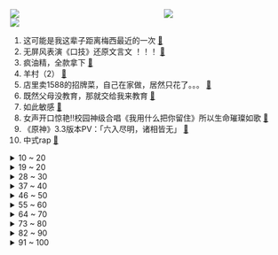 <div >
	<a style="float:left;width:55%;" href = "https://github.com/anuraghazra/github-readme-stats">
	 <img src = "https://github-readme-stats.vercel.app/api?username=iuuuuuaena&theme=buefy&show_icons=true"/>
	</a>
	<a  style="float:right;width:45%" href = "https://github.com/anuraghazra/github-readme-stats">
	 <img  src="https://github-readme-stats.vercel.app/api/top-langs/?username=anuraghazra&layout=compact"/>
	</a>
	</div>

[![](https://img.shields.io/badge/jxd-@jxdgogogo.xyz-yellowgreen.svg)](https://www.jxdgogogo.xyz)<br>
1. 这可能是我这辈子距离梅西最近的一次 [:link:](//www.bilibili.com/video/BV1qR4y1o7WW) <br>
2. 无屏风表演《口技》还原文言文 ！！！ [:link:](//www.bilibili.com/video/BV1JD4y1e7Q4) <br>
3. 疯油精，全款拿下 [:link:](//www.bilibili.com/video/BV1ZM411r7n7) <br>
4. 羊村（2） [:link:](//www.bilibili.com/video/BV1yG4y1R7aA) <br>
5. 店里卖1588的招牌菜，自己在家做，居然只花了。。。 [:link:](//www.bilibili.com/video/BV17M411r7Sc) <br>
6. 既然父母没教育，那就交给我来教育 [:link:](//www.bilibili.com/video/BV1214y1J7TJ) <br>
7. 如此敏感 [:link:](//www.bilibili.com/video/BV1X14y1J72p) <br>
8. 女声开口惊艳!!校园神级合唱《我用什么把你留住》所以生命璀璨如歌 [:link:](//www.bilibili.com/video/BV1fe4y1p7Co) <br>
9. 《原神》3.3版本PV：「六入尽明，诸相皆无」 [:link:](//www.bilibili.com/video/BV12K411975v) <br>
10. 中式rap [:link:](//www.bilibili.com/video/BV1mW4y1W7XH) <br>
<details>
<summary>10 ~ 20</summary>

11. 挑战成为一只世界杯吉祥物 [:link:](//www.bilibili.com/video/BV1r841177sG) <br>
12. 一个小女孩不慎食用了96颗大麻软糖，这是她的大脑发生的变化 [:link:](//www.bilibili.com/video/BV1fg411v7fL) <br>
13. 「世界的名字」——布洛妮娅「真理之律者」角色预告 [:link:](//www.bilibili.com/video/BV1r841177nX) <br>
14. 坏消息：乱剪  好消息：乱到极致 [:link:](//www.bilibili.com/video/BV1N8411777V) <br>
15. 当 代 热 门 网 络 视 频 现 状 [:link:](//www.bilibili.com/video/BV1Mg411i7K6) <br>
16. 鲲鲲进击世界杯 [:link:](//www.bilibili.com/video/BV1ng411v7ZM) <br>
17. 百万粉丝美食UP主开什么车？王师傅和小毛毛座驾曝光！ [:link:](//www.bilibili.com/video/BV11R4y1o7c1) <br>
18. 男友在你面前VS男友在闺蜜面前 [:link:](//www.bilibili.com/video/BV1Q44y1X7hb) <br>
19. 太惊艳了！终于见到真正的四水归堂了，场景真的太美了，佩服古人的智慧 [:link:](//www.bilibili.com/video/BV1eR4y1o7zf) <br>
</details>
<details>
<summary>19 ~ 20</summary>

20. 【时代少年团】《光环中的少年——“象限”》（上） [:link:](//www.bilibili.com/video/BV1544y1X777) <br>
21. 看看大学生如何生活 [:link:](//www.bilibili.com/video/BV1Eg411p7iK) <br>
22. 国足：最终还是我一个人扛下了所有 [:link:](//www.bilibili.com/video/BV1U24y117fq) <br>
23. （路见不平三部曲）三  有其子必有其父 [:link:](//www.bilibili.com/video/BV1QD4y1s7AM) <br>
24. 知道自己火了后 卡塔尔小王子为国内网友录制了一条视频 [:link:](//www.bilibili.com/video/BV1Pv4y12779) <br>
25. “这是有多么热爱足球呀，一张口就是满分作文！” [:link:](//www.bilibili.com/video/BV1SG4y1V7jz) <br>
26. 勇敢小狗 负重前行 [:link:](//www.bilibili.com/video/BV1j44y1X74L) <br>
27. 卡琳娜大型玩火现场！内含想删社死镜头，学会的第一个谐音梗竟是“紫腚大火”？ [:link:](//www.bilibili.com/video/BV1hM411r7Z5) <br>
28. 《那个我未曾上手 但却无比熟悉的游戏》 [:link:](//www.bilibili.com/video/BV1Wv4y127Ax) <br>
</details>
<details>
<summary>28 ~ 30</summary>

29. 十年前被骂惨，它们真的是烂剧吗？ [:link:](//www.bilibili.com/video/BV1dY411R7Li) <br>
30. 破案了，回“6”的原因找到了 [:link:](//www.bilibili.com/video/BV1n24y1C7tG) <br>
31. 乒乓球为什么不能被带上飞机？ [:link:](//www.bilibili.com/video/BV1ND4y1x74K) <br>
32. 越杀369：你3级就越我防御塔的啊？真的假的？啊！！ [:link:](//www.bilibili.com/video/BV17P4y1R7Sx) <br>
33. 加价之王惨败！丰田埃尔法对撞岚图梦想家 [:link:](//www.bilibili.com/video/BV11P411u7bK) <br>
34. 下次就算泥塘里有黄金～我都不下去摸了！ [:link:](//www.bilibili.com/video/BV1tD4y1s7SE) <br>
35. 笑吐了！这期真的土到飙泪！！！ [:link:](//www.bilibili.com/video/BV15G4y1d7Cy) <br>
36. 我发音不标准，你看字幕就好！ [:link:](//www.bilibili.com/video/BV1PP411u7Jm) <br>
37. 终于说服小霉猫跳这个舞了 [:link:](//www.bilibili.com/video/BV13G4y1d7N8) <br>
</details>
<details>
<summary>37 ~ 40</summary>

38. 当我们想在日服引爆第二颗核弹时，遭遇了官方制裁 [:link:](//www.bilibili.com/video/BV1j8411L7iF) <br>
39. 人类靠什么，才能大规模走出地球？【奇怪的知识】 [:link:](//www.bilibili.com/video/BV1nG4y1d7yt) <br>
40. “仅此四十六分四十秒，究竟怎样的结局才能配上这一路颠沛流离” [:link:](//www.bilibili.com/video/BV1q44y1X7rj) <br>
41. 卡塔尔世界杯开幕式上的残障男孩 [:link:](//www.bilibili.com/video/BV17P4y1R7H7) <br>
42. 终于来了今天。世界杯日本vs德国。交给我们日本吧。 [:link:](//www.bilibili.com/video/BV1J3411f74M) <br>
43. 【花小烙】为什么压力一大，你的身体就很容易出现各种问题？ [:link:](//www.bilibili.com/video/BV1oG4y1R7Mp) <br>
44. 这设计师脑洞是真大啊！ [:link:](//www.bilibili.com/video/BV1ig411i7e4) <br>
45. 男性可以娶4个老婆？想去卡塔尔打工？别再瞎吹这个石油帝国了！【洞察社会系列80】 [:link:](//www.bilibili.com/video/BV1TK411R7bN) <br>
46. 是牛全责！ [:link:](//www.bilibili.com/video/BV1U841177Vz) <br>
</details>
<details>
<summary>46 ~ 50</summary>

47. 狗熊岭之谜即将揭晓...就在2023春节！～ [:link:](//www.bilibili.com/video/BV1s841177nQ) <br>
48. 为了揭开学校网红奶茶店员口罩下的面目，还撕烂一件衣服 [:link:](//www.bilibili.com/video/BV1Jv4y1272T) <br>
49. 许嵩 你还我冠军！ [:link:](//www.bilibili.com/video/BV1fG4y1R73L) <br>
50. 【warma】太恐怖了！才玩一下就天亮了 [:link:](//www.bilibili.com/video/BV1X3411f7jK) <br>
51. 【同人动画】儿童迪迦12：奈克瑟斯登场！！！！ [:link:](//www.bilibili.com/video/BV1rG4y1V7Fq) <br>
52. 为了让大爷吃水果，我付出了多大的努力... [:link:](//www.bilibili.com/video/BV1xP4y1R7qz) <br>
53. 【时长3小时】世界上最好听的50粤语歌曲，值得你单曲循环的50首经典粤语歌曲合集！ [:link:](//www.bilibili.com/video/BV1tv4y127ZC) <br>
54. 卡塔尔世界杯唯一一个在赛场上奔跑的中国人 [:link:](//www.bilibili.com/video/BV14G4y1V7Rb) <br>
55. 捡到一本荣誉证书竟然写的是我的名字 [:link:](//www.bilibili.com/video/BV1h3411f7Lt) <br>
</details>
<details>
<summary>55 ~ 60</summary>

56. 延吉.震海贝烤贝 厨子探店¥1？19 [:link:](//www.bilibili.com/video/BV1yK411d7XD) <br>
57. cheems，变的是你嘴里的味觉 [:link:](//www.bilibili.com/video/BV1cK411o7WC) <br>
58. “八十年前的话，现在听起来多么讽刺” [:link:](//www.bilibili.com/video/BV17W4y1W7Rs) <br>
59. 我妈是懂秋游的 [:link:](//www.bilibili.com/video/BV1X3411f7cU) <br>
60. 《功能型饮料》 [:link:](//www.bilibili.com/video/BV1ig411i7PZ) <br>
61. 篮球，也需要时刻注意优雅！ [:link:](//www.bilibili.com/video/BV12R4y1o7JR) <br>
62. 世界杯球场只有VIP长廊能喝酒？感受一下土豪观赛体验【巢巢Vlog】 [:link:](//www.bilibili.com/video/BV18R4y1o7Yz) <br>
63. 最炫原神风变装 [:link:](//www.bilibili.com/video/BV1n24y1C7Kj) <br>
64. 当整个鬼畜区穿上切尔西 [:link:](//www.bilibili.com/video/BV1fv4y117mA) <br>
</details>
<details>
<summary>64 ~ 70</summary>

65. 切 尔 西 捉 鸡 大 队 [:link:](//www.bilibili.com/video/BV1WR4y1o71r) <br>
66. 卡塔尔世界杯禁酒？不存在的 [:link:](//www.bilibili.com/video/BV1tM411r7vG) <br>
67. 卡塔尔吉祥物真人版现身 [:link:](//www.bilibili.com/video/BV1BW4y1W7DB) <br>
68. 俄罗斯派对的片段 [:link:](//www.bilibili.com/video/BV1V44y1X7tj) <br>
69. up的心情实在难以支撑起一个标题 [:link:](//www.bilibili.com/video/BV1U24y1y7Ey) <br>
70. 耗时两年，总计十万字！深度解读《空之境界》全集！ [:link:](//www.bilibili.com/video/BV1uW4y1s7zN) <br>
71. 这么可爱的坤坤壁纸是怎么做的？ [:link:](//www.bilibili.com/video/BV1UR4y1o7r5) <br>
72. 中老年高校直播间.... [:link:](//www.bilibili.com/video/BV1BW4y1x7Wh) <br>
73. 蓝色妖姬竟然也是ikun [:link:](//www.bilibili.com/video/BV1Fd4y1t7r8) <br>
</details>
<details>
<summary>73 ~ 80</summary>

74. “有些爱笨拙却也热烈”他撑一把破伞站在她面前，也给她一场屋里的鹅毛大雪 [:link:](//www.bilibili.com/video/BV1y841177He) <br>
75. 萨克斯 猪！⚡猪！⚡侠！(本人) [:link:](//www.bilibili.com/video/BV1YK411d7wM) <br>
76. 80s赛博香港经典金曲！完整版·粤语复古《I Really Want to Stay At Your House》【赛博朋克：边缘行者】（合成器浪潮） [:link:](//www.bilibili.com/video/BV1j44y1X7zj) <br>
77. 【重大告知】咔姬鲁，停止活动。 [:link:](//www.bilibili.com/video/BV1n24y1C7qP) <br>
78. 看夹的到不 [:link:](//www.bilibili.com/video/BV1JK411d74L) <br>
79. 极度治愈冰糖橘子，这样的砂糖橘你能炫几个？ [:link:](//www.bilibili.com/video/BV1k3411f7hm) <br>
80. 我们飞了10000公里！探秘巴黎地标，埃菲尔铁塔餐厅！ [:link:](//www.bilibili.com/video/BV1wP411u747) <br>
81. 让死刑犯踢球，能不能拿到世界杯？ [:link:](//www.bilibili.com/video/BV1k3411f79x) <br>
82. 可是..谁说站在光里的才算英雄啊 [:link:](//www.bilibili.com/video/BV1J8411L71h) <br>
</details>
<details>
<summary>82 ~ 90</summary>

83. 妈传菜是什么梗【梗指南】 [:link:](//www.bilibili.com/video/BV1EM411r7Rv) <br>
84. 就算条件艰苦，他们也能凭借热爱和努力成为世界强队🫶为“黑暗中的舞者”点赞谁说站在光里的才算英雄。 [:link:](//www.bilibili.com/video/BV1k841177uH) <br>
85. 开锁公司说我家绝对进小偷了？？ [:link:](//www.bilibili.com/video/BV1L3411f7af) <br>
86. 关服在即，但失眠的恐怕不只有国服星际玩家！【DogCraft56】 [:link:](//www.bilibili.com/video/BV1wP411u7QK) <br>
87. 求求了, 中国学生别再这么写英语啦! | 英语写作常见问题 | 提高英文写作TIPS [:link:](//www.bilibili.com/video/BV1rK411d7mb) <br>
88. 一支普通的马克笔，就足以让人治愈！ [:link:](//www.bilibili.com/video/BV1Q24y1y74u) <br>
89. 恋爱脑真下头 [:link:](//www.bilibili.com/video/BV1vM411C7yq) <br>
90. 【汪小菲大s骂战后续】走向逐渐离奇，up活活看傻 [:link:](//www.bilibili.com/video/BV1Re4y1p7pW) <br>
91. 羽毛球比赛之裁判判罚规则整理，希望对羽毛球爱好者有所帮助。 [:link:](//www.bilibili.com/video/BV1ED4y1e74Z) <br>
</details>
<details>
<summary>91 ~ 100</summary>

92. 本来挺喜欢阿文的 [:link:](//www.bilibili.com/video/BV1gM411r7Vv) <br>
93. 找到一个铁管子晚上住里面了，空间狭小但能睡人，晚上还能看星星 [:link:](//www.bilibili.com/video/BV178411L7rU) <br>
94. 满级人类！今天你进化了吗？满级电报员！ [:link:](//www.bilibili.com/video/BV17d4y187MU) <br>
95. 只因小野 [:link:](//www.bilibili.com/video/BV1914y1J7eX) <br>
96. 听说我要去上班b站连夜多安排了俩保安 [:link:](//www.bilibili.com/video/BV1884y1C7bA) <br>
97. 网络一线牵 珍惜这孽缘！ [:link:](//www.bilibili.com/video/BV18R4y1o7e4) <br>
98. 日本足球的胜利，让人反思中国足球的问题 [:link:](//www.bilibili.com/video/BV1XP411M7fj) <br>
99. 手机原神也能享受60帧高清画质哦~ [:link:](//www.bilibili.com/video/BV1MW4y1s7Mo) <br>
100. 18元实现“螺蛳粉”自由,小料自由!老板,再来亿碗! [:link:](//www.bilibili.com/video/BV1bW4y1W7xv) <br>
</details>
